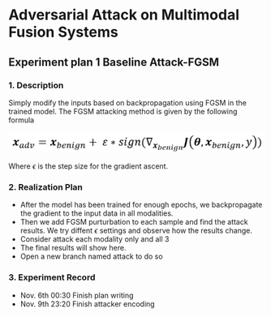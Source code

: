 # Adversarial Attack on Multimodal Fusion Systems

## Experiment plan 1 Baseline Attack-FGSM

### 1. Description

Simply modify the inputs based on backpropagation using FGSM in the trained model. The FGSM attacking method is given by the following formula

![FGSM](image/FGSM.png)

Where $\epsilon$ is the step size for the gradient ascent.

### 2. Realization Plan

- After the model has been trained for enough epochs, we backpropagate the gradient to the input data in all modalities.  
- Then we add FGSM purturbation to each sample and find the attack results. We try diffent $\epsilon$ settings and observe how the results change.
- Consider attack each modality only and all 3
- The final results will show here.
- Open a new branch named attack to do so

### 3. Experiment Record
* Nov. 6th 00:30 Finish plan writing
* Nov. 9th 23:20 Finish attacker encoding
